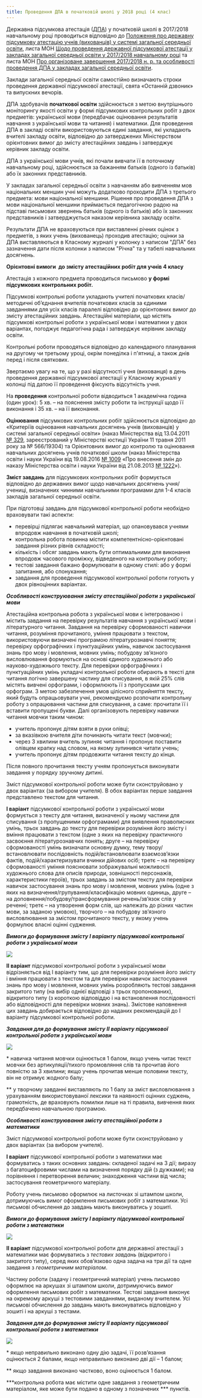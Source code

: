 ```yaml
---
title: Проведення ДПА в початковій школі у 2018 році (4 клас)
---
```


Державна підсумкова атестація ([ДПА](https://osvita.ua/school/certification/)) у початковій школі в 2017/2018 навчальному році проводиться відповідно до [Положення про державну підсумкову атестацію учнів (вихованців) у системі загальної середньої освіти](https://osvita.ua/legislation/Ser_osv/46106/), листа МОН [Щодо проведення державної підсумкової атестації у закладах загальної середньої освіти у 2017/2018 навчальному році](https://osvita.ua/legislation/Ser_osv/60397/) та листа МОН [Про організоване завершення 2017/2018 н. р. та особливості проведення ДПА у закладах загальної середньої освіти](https://osvita.ua/legislation/Ser_osv/59229/).

Заклади загальної середньої освіти самостійно визначають строки проведення державної підсумкової атестації, свята «Останній дзвоник» та випускних вечорів.

ДПА здобувачів **початкової освіти** здійснюється з метою внутрішнього моніторингу якості освіти у формі підсумкових контрольних робіт з двох предметів: української мови (передбачає оцінювання результатів навчання з української мови та читання) і математики. Для проведення ДПА в закладі освіти використовуються єдині завдання, які укладають вчителі закладу освіти, відповідно до затверджених Міністерством орієнтовних вимог до змісту атестаційних завдань і затверджує керівник закладу освіти.

ДПА з української мови учнів, які почали вивчати її в поточному навчальному році, здійснюється за бажанням батьків (одного із батьків) або їх законних представників.

У закладах загальної середньої освіти з навчанням або вивченням мов національних меншин учні можуть додатково проходити ДПА з третього предмета: мови національної меншини. Рішення про проведення ДПА з мови національної меншини приймається педагогічною радою на підставі письмових звернень батьків (одного із батьків) або їх законних представників і затверджується наказом керівника закладу освіти.

Результати ДПА не враховуються при виставленні річних оцінок з предметів, з яких учень (вихованець) проходив атестацію; оцінки за ДПА виставляються в Класному журналі у колонку з написом "ДПА" без зазначення дати після колонки з написом "Річна" та у табелі навчальних досягнень.

**Орієнтовні вимоги  до змісту атестаційних робіт для учнів 4 класу**

Атестація з кожного предмета проводиться письмово **у формі підсумкових контрольних робіт.**

Підсумкові контрольні роботи укладають учителі початкових класів/методичні об’єднання вчителів початкових класів за єдиними завданнями для усіх класів паралелі відповідно до орієнтовних вимог до змісту атестаційних завдань. Атестаційні матеріали, що містять підсумкові контрольні роботи з української мови і математики у двох варіантах, погоджує педагогічна рада і затверджує керівник закладу освіти.

Контрольні роботи проводяться відповідно до календарного планування на другому чи третьому уроці, окрім понеділка і п'ятниці, а також днів перед і після святкових.

Звертаємо увагу на те, що у разі відсутності учня (вихованця) в день проведення державної підсумкової атестації у Класному журналі у колонці під датою її проведення фіксують відсутність учня.

На **проведення** контрольної роботи відводиться 1 академічна година (один урок): 5 хв. – на пояснення змісту роботи та інструкції щодо її виконання і 35 хв. – на її виконання.

**Оцінювання** підсумкових контрольних робіт здійснюється відповідно до «Критеріїв оцінювання навчальних досягнень учнів (вихованців) у системі загальної середньої освіти» (наказ Міністерства від 13.04.2011 [№ 329](https://osvita.ua/legislation/Ser_osv/18438/), зареєстрований у Міністерстві юстиції України 11 травня 2011 року за № 566/19304) та Орієнтовних вимог до контролю та оцінювання навчальних досягнень учнів початкової школи (наказ Міністерства освіти і науки України від 19.08.2016 [№ 1009](https://osvita.ua/legislation/Ser_osv/52077/) «Про внесення змін до наказу Міністерства освіти і науки України від 21.08.2013 [№ 1222](https://osvita.ua/legislation/Ser_osv/36975/)»).

**Зміст завдань** для підсумкових контрольних робіт формується відповідно до державних вимог щодо навчальних досягнень учня/учениці, визначених чинними навчальними програмами для 1-4 класів закладів загальної середньої освіти.

При підготовці завдань для підсумкової контрольної роботи необхідно враховувати такі аспекти:

- перевірці підлягає навчальний матеріал, що опановувався учнями впродовж навчання в початковій школі;
- контрольна робота повинна містити компетентнісно-орієнтовані завдання різних рівнів складності;
- кількість і обсяг завдань мають бути оптимальними для виконання впродовж часового проміжку, відведеного на контрольну роботу;
- тестові завдання бажано формулювати в одному стилі: або у формі запитання, або спонукання;
- завдання для проведення підсумкової контрольної роботи готують у двох рівноцінних варіантах.

_**Особливості конструювання змісту атестаційної роботи з української мови**_

Атестаційна контрольна робота з української мови є інтегрованою і містить завдання на перевірку результатів навчання з української мови і літературного читання. Завдання на перевірку сформованості навички читання, розуміння прочитаного, уміння працювати з текстом, використовуючи визначені програмою літературознавчі поняття; перевірку орфографічних і пунктуаційних умінь, навичок застосування знань про мову і мовлення, мовних умінь; побудову зв’язного висловлювання формуються на основі єдиного художнього або науково-художнього тексту. Для перевірки орфографічних і пунктуаційних умінь укладачі контрольної роботи обирають в тексті для читання логічно завершену частину для списування, в якій 25% слів містять вивчені орфограми, і оформлюють її з пропусками цих орфограм. З метою забезпечення умов цілісного сприйняття тексту, який будуть опрацьовувати учні, рекомендуємо розпочати контрольну роботу з опрацювання частини для списування, а саме: прочитати її і вставити пропущені букви. Далі організовують перевірку навички читання мовчки таким чином:

- учитель пропонує дітям взяти в руки олівці;
- за вказівкою вчителя діти починають читати текст (мовчки);
- через 3 хвилини вчитель зупиняє читання і пропонує поставити олівцем крапку над словом, на якому зупинився читати учень;
- учитель пропонує дітям продовжити читання тексту до кінця.

Після повного прочитання тексту учням пропонується виконувати завдання у порядку зручному дитині.

Зміст підсумкової контрольної роботи може бути сконструйовано у двох варіантах (за вибором учителя). В обох варіантах перше завдання представлено текстом для читання.

**І варіант** підсумкової контрольної роботи з української мови  формується з тексту для читання, визначеної у ньому частини для списування (з пропущеними орфограмами) для виявлення правописних умінь, трьох завдань до тексту для перевірки розуміння його змісту і вміння працювати з текстом (одне з яких на перевірку практичного засвоєння літературознавчих понять; друге – на перевірку сформованості умінь визначати основну думку, тему твору/встановлювати послідовність подій/встановлювати взаємозв’язки фактів, подій/характеризувати вчинки дійових осіб; третє – на перевірку сформованості уміння пояснювати зображувальні можливості художнього слова для описів природи, зовнішності персонажів, характеристики героїв), трьох завдань за змістом тексту для перевірки навичок застосування знань про мову і мовлення, мовних умінь (одне з яких на визначення/групування/класифікацію мовних одиниць, друге – на доповнення/побудову/трансформування речень/зв’язок слів у реченні; третє – на утворення форм слів, що належать до різних частин мови, за заданою умовою), творчого – на побудову зв’язного висловлювання за змістом прочитаного тексту, у якому учень формулює власні оцінні судження.

_**Вимоги до формування змісту І варіанту підсумкової контрольної роботи з української мови**_

![](1.png)

**ІІ варіант** підсумкової контрольної роботи з української мови відрізняється від І варіанту тим, що для перевірки розуміння його змісту і вміння працювати з текстом та для перевірки навичок застосування знань про мову і мовлення, мовних умінь розробляють тестові завдання закритого типу (на вибір однієї відповіді з трьох пропонованих), відкритого типу (з короткою відповіддю і на встановлення послідовності або відповідності для перевірки мовних знань). Змістове наповнення цих завдань добирається відповідно до наданих рекомендацій до І варіанту підсумкової контрольної роботи.

_**Завдання для до формування змісту ІІ варіанту підсумкової контрольної роботи з української мови**_

![](2.png)

\* навичка читання мовчки оцінюється 1 балом, якщо учень читає текст мовчки без артикуляції/тихого промовляння слів та прочитав його повністю за 3 хвилини; якщо учень прочитав менше половини тексту, він не отримує жодного балу;

\*\* у творчому завданні виставляють по 1 балу за зміст висловлювання з урахуванням використовуваної лексики та наявності оцінних суджень, грамотність, де враховують помилки лише на ті правила, вивчення яких передбачено навчальною програмою.

_**Особливості конструювання змісту атестаційної роботи з математики**_

Зміст підсумкової контрольної роботи може бути сконструйовано у двох варіантах (за вибором учителя).

**І варіант** підсумкової контрольної роботи з математики має формуватись з таких основних завдань: складеної задачі на 3 дії; виразу з багатоцифровими числами на визначення порядку дій (з дужками); на порівняння і перетворення величин; знаходження частини від числа; застосування геометричного матеріалу.

Роботу учень письмово оформлює на листочках зі штампом школи, дотримуючись вимог оформлення письмових робіт з математики. Усі письмові обчислення до завдань мають виконуватись у зошиті.

_**Вимоги до формування змісту І варіанту підсумкової контрольної роботи з математики**_

![](3.png)

**ІІ варіант** підсумкової контрольної роботи для державної атестації з математики має формуватись з _тестових завдань_ (відкритого і закритого типу), серед яких обовʼязково одна задача на три дії та одне завдання з _геометричним матеріалом_.

Частину роботи (задачу і геометричний матеріал) учень письмово оформлює на аркушах зі штампом школи, дотримуючись вимог оформлення письмових робіт з математики. Тестові завдання виконує на окремому аркуші з тестовими завданнями, виданому вчителем. Усі письмові обчислення до завдань мають виконуватись відповідно у зошиті і на аркуші з тестами.

_**Завдання для до формування змісту ІІ варіанту підсумкової контрольної роботи з математики**_

![](4.png)

\* якщо неправильно виконано одну дію задачі, її розв’язання оцінюється 2 балами, якщо неправильно виконано дві дії – 1 балом;

\*\* якщо завдання виконано частково, воно оцінюється 1 балом.

\*\*\*контрольна робота має містити одне завдання з геометричним матеріалом, яке може бути подано в одному з позначених \*\*\* пунктів.
